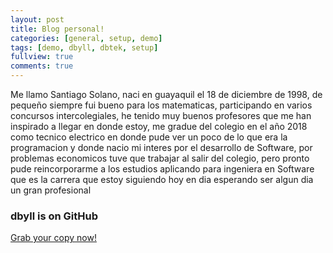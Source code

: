 ```yaml
---
layout: post
title: Blog personal!
categories: [general, setup, demo]
tags: [demo, dbyll, dbtek, setup]
fullview: true
comments: true
---
```


Me llamo Santiago Solano, naci en guayaquil el 18 de diciembre de 1998, de pequeño siempre fui bueno para los matematicas, participando
en varios concursos intercolegiales, he tenido muy buenos profesores que me han inspirado a llegar en donde estoy, me gradue del colegio
en el año 2018 como tecnico electrico en donde pude ver un poco de lo que era la programacion y donde nacio mi interes por el desarrollo
de Software, por problemas economicos tuve que trabajar al salir del colegio, pero pronto pude reincorporarme a los estudios aplicando 
para ingeniera en Software que es la carrera que estoy siguiendo hoy en dia esperando ser algun dia un gran profesional 

### dbyll is on GitHub

<a class="btn btn-default" href="https://github.com/dbtek/dbyll">Grab your copy now!</a>
